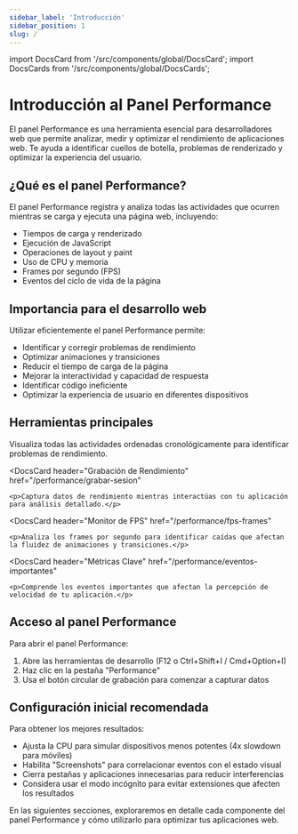 ```yaml
---
sidebar_label: 'Introducción'
sidebar_position: 1
slug: /
---
```


import DocsCard from '/src/components/global/DocsCard';
import DocsCards from '/src/components/global/DocsCards';

# Introducción al Panel Performance

El panel Performance es una herramienta esencial para desarrolladores web que permite analizar, medir y optimizar el rendimiento de aplicaciones web. Te ayuda a identificar cuellos de botella, problemas de renderizado y optimizar la experiencia del usuario.

## ¿Qué es el panel Performance?

El panel Performance registra y analiza todas las actividades que ocurren mientras se carga y ejecuta una página web, incluyendo:

- Tiempos de carga y renderizado
- Ejecución de JavaScript
- Operaciones de layout y paint
- Uso de CPU y memoria
- Frames por segundo (FPS)
- Eventos del ciclo de vida de la página

## Importancia para el desarrollo web

Utilizar eficientemente el panel Performance permite:

- Identificar y corregir problemas de rendimiento
- Optimizar animaciones y transiciones
- Reducir el tiempo de carga de la página
- Mejorar la interactividad y capacidad de respuesta
- Identificar código ineficiente
- Optimizar la experiencia de usuario en diferentes dispositivos

## Herramientas principales

<DocsCards>
  <DocsCard
    header="Timeline/Cascada"
    href="/performance/analizar-timeline"
  >
    <p>Visualiza todas las actividades ordenadas cronológicamente para identificar problemas de rendimiento.</p>
  </DocsCard>
  
  <DocsCard
    header="Grabación de Rendimiento"
    href="/performance/grabar-sesion"
  >
    <p>Captura datos de rendimiento mientras interactúas con tu aplicación para análisis detallado.</p>
  </DocsCard>
  
  <DocsCard
    header="Monitor de FPS"
    href="/performance/fps-frames"
  >
    <p>Analiza los frames por segundo para identificar caídas que afectan la fluidez de animaciones y transiciones.</p>
  </DocsCard>
  
  <DocsCard
    header="Métricas Clave"
    href="/performance/eventos-importantes"
  >
    <p>Comprende los eventos importantes que afectan la percepción de velocidad de tu aplicación.</p>
  </DocsCard>
</DocsCards>

## Acceso al panel Performance

Para abrir el panel Performance:

1. Abre las herramientas de desarrollo (F12 o Ctrl+Shift+I / Cmd+Option+I)
2. Haz clic en la pestaña "Performance"
3. Usa el botón circular de grabación para comenzar a capturar datos

## Configuración inicial recomendada

Para obtener los mejores resultados:

- Ajusta la CPU para simular dispositivos menos potentes (4x slowdown para móviles)
- Habilita "Screenshots" para correlacionar eventos con el estado visual
- Cierra pestañas y aplicaciones innecesarias para reducir interferencias
- Considera usar el modo incógnito para evitar extensiones que afecten los resultados

En las siguientes secciones, exploraremos en detalle cada componente del panel Performance y cómo utilizarlo para optimizar tus aplicaciones web.